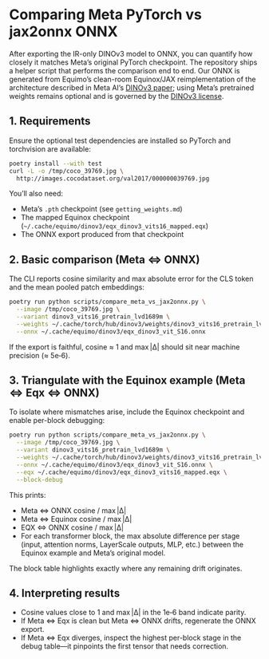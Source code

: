 # Comparing Meta PyTorch vs jax2onnx ONNX

After exporting the IR-only DINOv3 model to ONNX, you can quantify how closely
it matches Meta’s original PyTorch checkpoint. The repository ships a helper
script that performs the comparison end to end. Our ONNX is generated from
Equimo’s clean-room Equinox/JAX reimplementation of the architecture described
in Meta AI’s [DINOv3 paper](https://arxiv.org/abs/2508.10104); using Meta’s
pretrained weights remains optional and is governed by the
[DINOv3 license](https://huggingface.co/facebook/dinov3-vitb16-pretrain-lvd1689m).

## 1. Requirements

Ensure the optional test dependencies are installed so PyTorch and torchvision
are available:

```bash
poetry install --with test
curl -L -o /tmp/coco_39769.jpg \
  http://images.cocodataset.org/val2017/000000039769.jpg
```

You’ll also need:

- Meta’s `.pth` checkpoint (see `getting_weights.md`)
- The mapped Equinox checkpoint (`~/.cache/equimo/dinov3/eqx_dinov3_vits16_mapped.eqx`)
- The ONNX export produced from that checkpoint

## 2. Basic comparison (Meta ⇔ ONNX)

The CLI reports cosine similarity and max absolute error for the CLS token and
the mean pooled patch embeddings:

```bash
poetry run python scripts/compare_meta_vs_jax2onnx.py \
  --image /tmp/coco_39769.jpg \
  --variant dinov3_vits16_pretrain_lvd1689m \
  --weights ~/.cache/torch/hub/dinov3/weights/dinov3_vits16_pretrain_lvd1689m-08c60483.pth \
  --onnx ~/.cache/equimo/dinov3/eqx_dinov3_vit_S16.onnx
```

If the export is faithful, cosine ≈ 1 and max |Δ| should sit near machine
precision (≈ 5e‑6).

## 3. Triangulate with the Equinox example (Meta ⇔ Eqx ⇔ ONNX)

To isolate where mismatches arise, include the Equinox checkpoint and enable
per-block debugging:

```bash
poetry run python scripts/compare_meta_vs_jax2onnx.py \
  --image /tmp/coco_39769.jpg \
  --variant dinov3_vits16_pretrain_lvd1689m \
  --weights ~/.cache/torch/hub/dinov3/weights/dinov3_vits16_pretrain_lvd1689m-08c60483.pth \
  --onnx ~/.cache/equimo/dinov3/eqx_dinov3_vit_S16.onnx \
  --eqx ~/.cache/equimo/dinov3/eqx_dinov3_vits16_mapped.eqx \
  --block-debug
```

This prints:

- Meta ⇔ ONNX cosine / max |Δ|
- Meta ⇔ Equinox cosine / max |Δ|
- EQX ⇔ ONNX cosine / max |Δ|
- For each transformer block, the max absolute difference per stage (input,
  attention norms, LayerScale outputs, MLP, etc.) between the Equinox example
  and Meta’s original model.

The block table highlights exactly where any remaining drift originates.

## 4. Interpreting results

- Cosine values close to 1 and max |Δ| in the 1e‑6 band indicate parity.
- If Meta ⇔ Eqx is clean but Meta ⇔ ONNX drifts, regenerate the ONNX export.
- If Meta ⇔ Eqx diverges, inspect the highest per-block stage in the debug
  table—it pinpoints the first tensor that needs correction.
